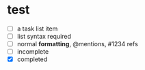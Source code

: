 # test

- [ ] a task list item
- [ ] list syntax required
- [ ] normal **formatting**, @mentions, #1234 refs
- [ ] incomplete
- [x] completed
